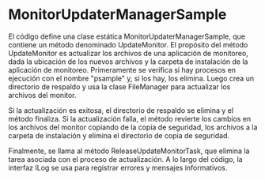 # MonitorUpdaterManagerSample
El código define una clase estática MonitorUpdaterManagerSample, que contiene un método denominado UpdateMonitor.
El propósito del método UpdateMonitor es actualizar los archivos de una aplicación de monitoreo, dada la ubicación de los nuevos archivos y la carpeta de instalación de la aplicación de monitoreo.
Primeramente se verifica si hay procesos en ejecución con el nombre "psample" y, si los hay, los elimina. Luego crea un directorio de respaldo y usa la clase FileManager
para actualizar los archivos del monitor.

Si la actualización es exitosa, el directorio de respaldo se elimina y el método finaliza. Si la actualización falla, el método revierte los cambios en los archivos del monitor copiando de la copia de seguridad,
los archivos a la carpeta de instalación y elimina el directorio de copia de seguridad.

Finalmente, se llama al método ReleaseUpdateMonitorTask, que elimina la tarea asociada con el proceso de actualización.
A lo largo del código, la interfaz ILog se usa para registrar errores y mensajes informativos.
